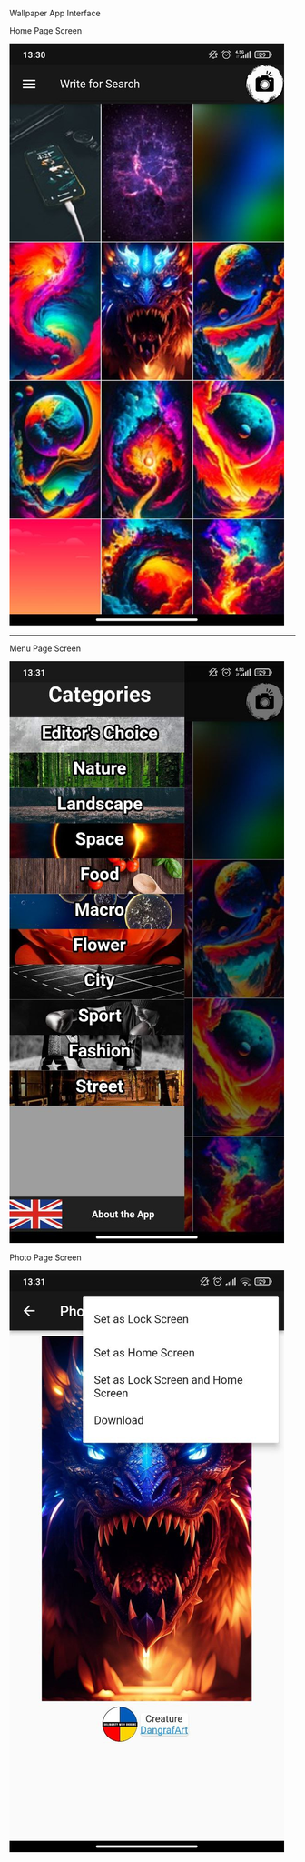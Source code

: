 Wallpaper App Interface


Home Page Screen

![](lib/photos/homepage.jpg)

--------------------------------------------------------------------------------------------------

Menu Page Screen

![](lib/photos/menupage.jpg)


Photo Page Screen

![](lib/photos/photopage.jpg)